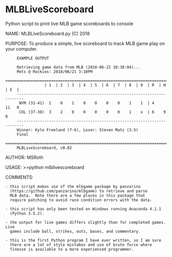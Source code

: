 # MLBLiveScoreboard
Python script to print live MLB game scoreboards to console

NAME:    MLBLiveScoreboard.py (C) 2018

PURPOSE: To produce a simple, live scoreboard to track MLB game play
         on your computer.

         EXAMPLE OUTPUT

         Retrieving game data from MLB (2018-06-22 10:38:04)...
         Mets @ Rockies: 2018/06/21 3:10PM
         =========================================================================
                     | 1  | 2  | 3  | 4  | 5  | 6  | 7  | 8  | 9  | R  | H  | E  |
         -------------------------------------------------------------------------
          NYM (31-41)  1    0    1    0    0    0    0    1    1  | 4    11   0
          COL (37-38)  3    2    0    0    0    0    0    1    x  | 6    9    0
         -------------------------------------------------------------------------
         Winner: Kyle Freeland (7-6), Loser: Steven Matz (3-5)
         Final
         =========================================================================
         MLBLiveScoreboard, v0.02

AUTHOR:  MSRoth

USAGE:   >>python mlblivescoreboard <date of game> <away team> <home team> <game number>
         
COMMENTS:

    - this script makes use of the mlbgame package by panzarino
      (https://github.com/panzarino/mlbgame) to retrieve and parse
      MLB data.  Note there are a few places in this package that
      require patching to avoid race condition errors with the data.
      
    - this script has only been tested on Windows running Anaconda 4.1.1
      (Python 3.5.2).
      
    - the output for live games differs slightly than for completed games.  Live
      games include ball, strikes, outs, bases, and commentary.
      
    - this is the first Python program I have ever written, so I am sure
      there are a lot of style mistakes and use of brute force where
      finesse is available to a more experienced programmer.
      
